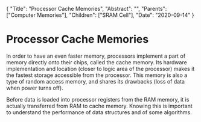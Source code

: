 {
    "Title": "Processor Cache Memories",
    "Abstract": "",
    "Parents": ["Computer Memories"],
    "Children": ["SRAM Cell"],
    "Date": "2020-09-14"
}

# Processor Cache Memories

In order to have an even faster memory, processors implement a part of memory directly onto their chips, called the cache memory. Its hardware implementation and location (closer to logic area of the processor) makes it the fastest storage accessible from the processor. This memory is also a type of random access memory, and shares its drawbacks (loss of data when power turns off).

Before data is loaded into processor registers from the RAM memory, it is actually transferred from RAM to cache memory. Knowing this is important to understand the performance of data structures and of some algorithms.
